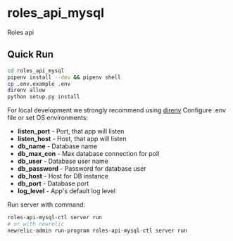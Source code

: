 roles_api_mysql
===========
Roles api

Quick Run
---------
```bash
cd roles_api_mysql
pipenv install --dev && pipenv shell
cp .env.example .env
direnv allow
python setup.py install
```

For local development we strongly recommend using [direnv](https://direnv.net/)
Configure .env file or set OS environments:

* **listen_port** - Port, that app will listen
* **listen_host** - Host, that app will listen
* **db_name** - Database name
* **db_max_con** - Max database connection for poll
* **db_user** - Database user name
* **db_password** - Password for database user
* **db_host** - Host for DB instance
* **db_port** - Database port
* **log_level** - App's default log level

Run server with command:
```bash
roles-api-mysql-ctl server run
# or with newrelic
newrelic-admin run-program roles-api-mysql-ctl server run
```

